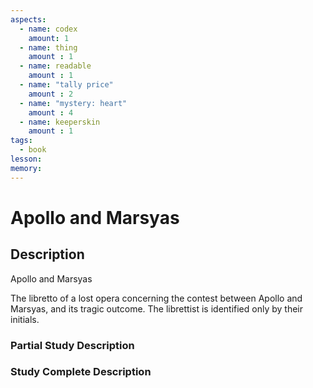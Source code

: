 ```yaml
---
aspects: 
  - name: codex
    amount: 1
  - name: thing
    amount : 1
  - name: readable
    amount : 1
  - name: "tally price"
    amount : 2
  - name: "mystery: heart"
    amount : 4
  - name: keeperskin
    amount : 1
tags:
  - book
lesson: 
memory: 
---
```


# Apollo and Marsyas

## Description
Apollo and Marsyas

The libretto of a lost opera concerning the contest between Apollo and Marsyas, and its tragic outcome. The librettist is identified only by their initials.
### Partial Study Description

### Study Complete Description
